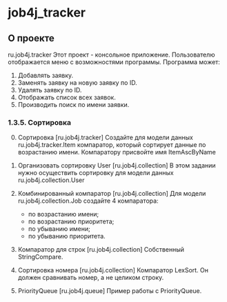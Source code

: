 # job4j_tracker

## О проекте

ru.job4j.tracker
Этот проект - консольное приложение. Пользователю отображается меню с возможностями программы.
Программа может:

1. Добавлять заявку.
2. Заменять заявку на новую заявку по ID.
3. Удалять заявку по ID.
4. Отображать список всех заявок.
5. Производить поиск по имени заявки.

### 1.3.5. Сортировка

0. Сортировка [ru.job4j.tracker]
   Создайте для модели данных ru.job4j.tracker.Item компаратор, который сортирует данные по возрастанию имени.
   Компаратору присвойте имя ItemAscByName
1. Организовать сортировку User [ru.job4j.collection]
   В этом задании нужно осуществить сортировку для модели данных ru.job4j.collection.User
2. Комбинированный компаратор [ru.job4j.collection]
   Для модели ru.job4j.collection.Job создайте 4 компаратора:
    - по возрастанию имени;
    - по возрастанию приоритета;
    - по убыванию имени;
    - по убыванию приоритета.

3. Компаратор для строк [ru.job4j.collection]
   Cобственный StringCompare.
4. Сортировка номера [ru.job4j.collection]
   Компаратор LexSort. Он должен сравнивать номер, а не целиком строку.
5. PriorityQueue [ru.job4j.queue]
   Пример работы с PriorityQueue.